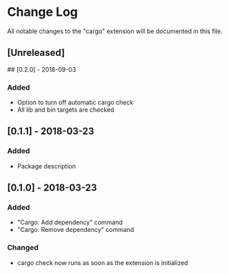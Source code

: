 # Change Log
All notable changes to the "cargo" extension will be documented in this file.

<!--
Check [Keep a Changelog](http://keepachangelog.com/) for recommendations on how to structure this file.
-->

## [Unreleased]

## [0.2.0] - 2018-09-03

### Added
- Option to turn off automatic cargo check
- All lib and bin targets are checked

## [0.1.1] - 2018-03-23

### Added
- Package description

## [0.1.0] - 2018-03-23

### Added
- "Cargo: Add dependency" command
- "Cargo: Remove dependency" command

### Changed
- cargo check now runs as soon as the extension is initialized

